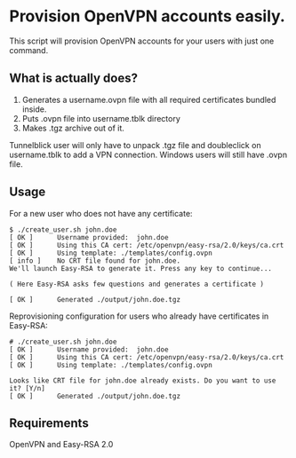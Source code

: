 Provision OpenVPN accounts easily.
==========================

This script will provision OpenVPN accounts for your users with just one command.

## What is actually does?

1. Generates a username.ovpn file with all required certificates bundled inside.
2. Puts .ovpn file into username.tblk directory
3. Makes .tgz archive out of it.

Tunnelblick user will only have to unpack .tgz file and doubleclick on username.tblk to add a VPN connection. Windows users will still have .ovpn file.


## Usage

For a new user who does not have any certificate:

```
$ ./create_user.sh john.doe
[ OK ]  	Username provided:	john.doe
[ OK ]		Using this CA cert:	/etc/openvpn/easy-rsa/2.0/keys/ca.crt
[ OK ]		Using template: ./templates/config.ovpn
[ info ]	No CRT file found for john.doe.
We'll launch Easy-RSA to generate it. Press any key to continue...

( Here Easy-RSA asks few questions and generates a certificate )

[ OK ]		Generated ./output/john.doe.tgz
```

Reprovisioning configuration for users who already have certificates in Easy-RSA:

```
# ./create_user.sh john.doe
[ OK ]  	Username provided:	john.doe
[ OK ]		Using this CA cert:	/etc/openvpn/easy-rsa/2.0/keys/ca.crt
[ OK ]		Using template: ./templates/config.ovpn

Looks like CRT file for john.doe already exists. Do you want to use it? [Y/n]
[ OK ]		Generated ./output/john.doe.tgz
```

## Requirements

OpenVPN and Easy-RSA 2.0

